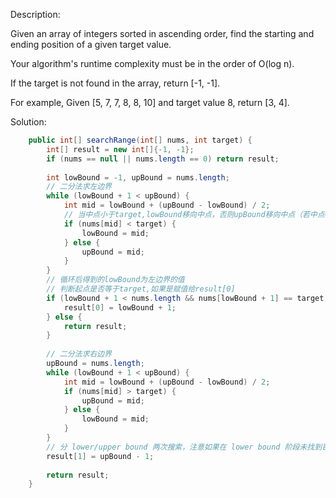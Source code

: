 Description:

Given an array of integers sorted in ascending order, find the starting and ending position of a given target value.

Your algorithm's runtime complexity must be in the order of O(log n).

If the target is not found in the array, return [-1, -1].

For example,
Given [5, 7, 7, 8, 8, 10] and target value 8,
return [3, 4].

Solution:

```java
    public int[] searchRange(int[] nums, int target) {
        int[] result = new int[]{-1, -1};
        if (nums == null || nums.length == 0) return result;
        
        int lowBound = -1, upBound = nums.length;
        // 二分法求左边界
        while (lowBound + 1 < upBound) {
            int mid = lowBound + (upBound - lowBound) / 2;
            // 当中点小于target,lowBound移向中点，否则upBound移向中点（若中点==target时，upBound移向中点），
            if (nums[mid] < target) {
                lowBound = mid;
            } else {
                upBound = mid;
            }
        }
        // 循环后得到的lowBound为左边界的值
        // 判断起点是否等于target,如果是赋值给result[0]
        if (lowBound + 1 < nums.length && nums[lowBound + 1] == target) {
            result[0] = lowBound + 1;
        } else {
            return result;
        }
        
        // 二分法求右边界
        upBound = nums.length;
        while (lowBound + 1 < upBound) {
            int mid = lowBound + (upBound - lowBound) / 2;
            if (nums[mid] > target) {
                upBound = mid;
            } else {
                lowBound = mid;
            }
        }
        // 分 lower/upper bound 两次搜索，注意如果在 lower bound 阶段未找到目标值时，upper bound 也一定找不到。
        result[1] = upBound - 1;
         
        return result;
    }
```